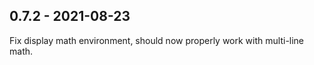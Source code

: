 ## 0.7.2 - 2021-08-23

Fix display math environment, should now properly work with multi-line math.
